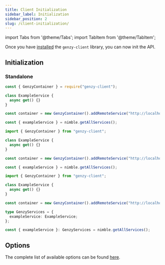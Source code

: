 ```yaml
---
title: Client Initialization
sidebar_label: Initialization
sidebar_position: 2
slug: /client-initialization/
---
```


import Tabs from '@theme/Tabs';
import TabItem from '@theme/TabItem';

Once you have [installed](client-installation.md) the `genzy-client` library, you can now init the API.

## Initialization

### Standalone

<Tabs groupId="lang">
  <TabItem value="cjs" label="CommonJS" default>

```js
const { GenzyContainer } = require("genzy-client");

class ExampleService {
  async get() {}
}

const container = new GenzyContainer().addRemoteService("http://localhost:3000", ExampleService);

const { exampleService } = nimble.getAllServices();
```

  </TabItem>
  <TabItem value="mjs" label="ES modules">

```js
import { GenzyContainer } from "genzy-client";

class ExampleService {
  async get() {}
}

const container = new GenzyContainer().addRemoteService("http://localhost:3000", ExampleService);

const { exampleService } = nimble.getAllServices();
```

  </TabItem>
  <TabItem value="ts" label="TypeScript">

```ts
import { GenzyContainer } from "genzy-client";

class ExampleService {
  async get() {}
}

const container = new GenzyContainer().addRemoteService("http://localhost:3000", ExampleService);

type GenzyServices = {
  exampleService: ExampleService;
};

const { exampleService }: GenzyServices = nimble.getAllServices();
```

  </TabItem>
</Tabs>

## Options

The complete list of available options can be found [here](../../client-api.md).
